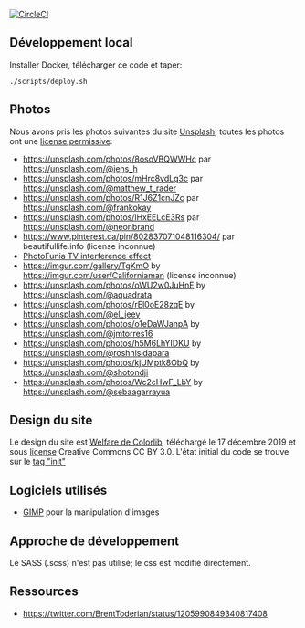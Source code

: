 [![CircleCI](https://circleci.com/gh/alberto56/antichar2.svg?style=svg)](https://circleci.com/gh/alberto56/antichar2)

Développement local 
-----

Installer Docker, télécharger ce code et taper:

    ./scripts/deploy.sh

Photos
-----

Nous avons pris les photos suivantes du site [Unsplash](https://unsplash.com); toutes les photos ont une [license permissive](https://unsplash.com/license):

* https://unsplash.com/photos/8osoVBQWWHc par https://unsplash.com/@jens_h
* https://unsplash.com/photos/mHrc8ydLg3c par https://unsplash.com/@matthew_t_rader
* https://unsplash.com/photos/R1J6Z1cnJZc par https://unsplash.com/@frankokay
* https://unsplash.com/photos/lHxEELcE3Rs par https://unsplash.com/@neonbrand
* https://www.pinterest.ca/pin/802837071048116304/ par beautifullife.info (license inconnue)
* [PhotoFunia TV interference effect](https://photofunia.com/effects/tv_interference)
* https://imgur.com/gallery/TgKmO by https://imgur.com/user/Californiaman (license inconnue)
* https://unsplash.com/photos/oWU2w0JuHnE by https://unsplash.com/@aquadrata
* https://unsplash.com/photos/rEl0oE28zqE by https://unsplash.com/@el_jeey
* https://unsplash.com/photos/o1eDaWJanpA by https://unsplash.com/@jmtorres16
* https://unsplash.com/photos/h5M6LhYIDKU by https://unsplash.com/@roshnisidapara
* https://unsplash.com/photos/kjUMptk8ObQ by https://unsplash.com/@shotondji
* https://unsplash.com/photos/Wc2cHwF_LbY by https://unsplash.com/@sebaagarrayua

Design du site
-----

Le design du site est [Welfare de Colorlib](https://colorlib.com/wp/template/welfare/), téléchargé le 17 décembre 2019 et sous [license](https://colorlib.com/wp/licence/) Creative Commons CC BY 3.0. L'état initial du code se trouve sur le [tag "init"](https://github.com/alberto56/antichar2/tree/init/docs)

Logiciels utilisés
-----

* [GIMP](https://www.gimp.org) pour la manipulation d'images

Approche de développement
-----

Le SASS (.scss) n'est pas utilisé; le css est modifié directement.

Ressources
-----

* https://twitter.com/BrentToderian/status/1205990849340817408
